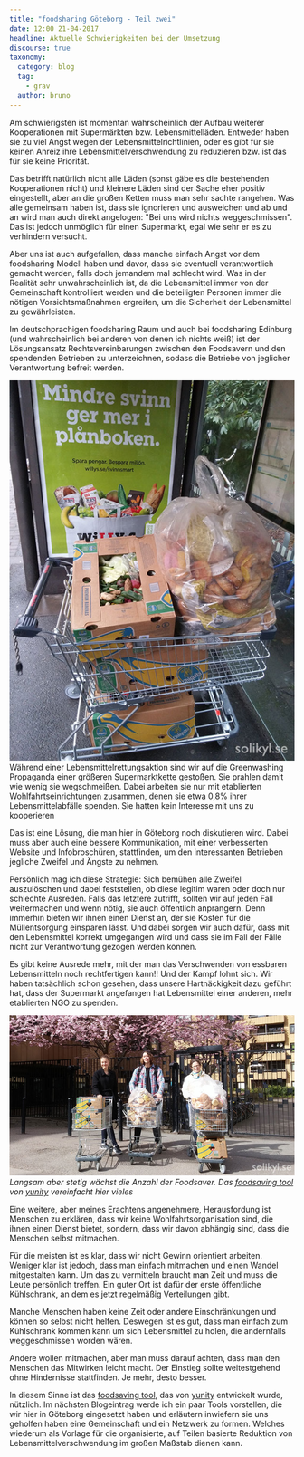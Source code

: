 ```yaml
---
title: "foodsharing Göteborg - Teil zwei"
date: 12:00 21-04-2017
headline: Aktuelle Schwierigkeiten bei der Umsetzung
discourse: true
taxonomy:
  category: blog
  tag:
    - grav
  author: bruno
---
```

Am schwierigsten ist momentan wahrscheinlich der Aufbau weiterer Kooperationen mit Supermärkten bzw. Lebensmittelläden. Entweder haben sie zu viel Angst wegen der Lebensmittelrichtlinien, oder es gibt für sie keinen Anreiz ihre Lebensmittelverschwendung zu reduzieren bzw. ist das für sie keine Priorität.

Das betrifft natürlich nicht alle Läden (sonst gäbe es die bestehenden Kooperationen nicht) und kleinere Läden sind der Sache eher positiv eingestellt, aber an die großen Ketten muss man sehr sachte rangehen. Was alle gemeinsam haben ist, dass sie ignorieren und ausweichen und ab und an wird man auch direkt angelogen: "Bei uns wird nichts weggeschmissen". Das ist jedoch unmöglich für einen Supermarkt, egal wie sehr er es zu verhindern versucht.

Aber uns ist auch aufgefallen, dass manche einfach Angst vor dem foodsharing Modell haben und davor, dass sie eventuell verantwortlich gemacht werden, falls doch jemandem mal schlecht wird. Was in der Realität sehr unwahrscheinlich ist, da die Lebensmittel immer von der Gemeinschaft kontrolliert werden und die beteiligten Personen immer die nötigen Vorsichtsmaßnahmen ergreifen, um die Sicherheit der Lebensmittel zu gewährleisten.

Im deutschprachigen foodsharing Raum und auch bei foodsharing Edinburg (und wahrscheinlich bei anderen von denen ich nichts weiß) ist der Lösungsansatz Rechtsvereinbarungen zwischen den Foodsavern und den spendenden Betrieben zu unterzeichnen, sodass die Betriebe von jeglicher Verantwortung befreit werden.

![](greenwashwillys.jpg) Während einer Lebensmittelrettungsaktion sind wir auf die Greenwashing Propaganda einer größeren Supermarktkette gestoßen. Sie prahlen damit wie wenig sie wegschmeißen. Dabei arbeiten sie nur mit etablierten Wohlfahrtseinrichtungen zusammen, denen sie etwa 0,8% ihrer Lebensmittelabfälle spenden. Sie hatten kein Interesse mit uns zu kooperieren

Das ist eine Lösung, die man hier in Göteborg noch diskutieren wird. Dabei muss aber auch eine bessere Kommunikation, mit einer verbesserten Website und Infobroschüren, stattfinden, um den interessanten Betrieben jegliche Zweifel und Ängste zu nehmen.

Persönlich mag ich diese Strategie: Sich bemühen alle Zweifel auszulöschen und dabei feststellen, ob diese legitim waren oder doch nur schlechte Ausreden. Falls das letztere zutrifft, sollten wir auf jeden Fall weitermachen und wenn nötig, sie auch öffentlich anprangern. Denn immerhin bieten wir ihnen einen Dienst an, der sie Kosten für die Müllentsorgung einsparen lässt. Und dabei sorgen wir auch dafür, dass mit den Lebensmittel korrekt umgegangen wird und dass sie im Fall der Fälle nicht zur Verantwortung gezogen werden können.

Es gibt keine Ausrede mehr, mit der man das Verschwenden von essbaren Lebensmitteln noch rechtfertigen kann!! Und der Kampf lohnt sich. Wir haben tatsächlich schon gesehen, dass unsere Hartnäckigkeit dazu geführt hat, dass der Supermarkt angefangen hat Lebensmittel einer anderen, mehr etablierten NGO zu spenden.

![](nyamatraddare.jpg) *Langsam aber stetig wächst die Anzahl der Foodsaver. Das [foodsaving tool](https://foodsaving.world) von [yunity](https://yunity.org) vereinfacht hier vieles*

Eine weitere, aber meines Erachtens angenehmere, Herausfordung ist Menschen zu erklären, dass wir keine Wohlfahrtsorganisation sind, die ihnen einen Dienst bietet, sondern, dass wir davon abhängig sind, dass die Menschen selbst mitmachen.

Für die meisten ist es klar, dass wir nicht Gewinn orientiert arbeiten. Weniger klar ist jedoch, dass man einfach mitmachen und einen Wandel mitgestalten kann. Um das zu vermitteln braucht man Zeit und muss die Leute persönlich treffen. Ein guter Ort ist dafür der erste öffentliche Kühlschrank, an dem es jetzt regelmäßig Verteilungen gibt.

Manche Menschen haben keine Zeit oder andere Einschränkungen und können so selbst nicht helfen. Deswegen ist es gut, dass man einfach zum Kühlschrank kommen kann um sich Lebensmittel zu holen, die andernfalls weggeschmissen worden wären.

Andere wollen mitmachen, aber man muss darauf achten, dass man den Menschen das Mitwirken leicht macht. Der Einstieg sollte weitestgehend ohne Hindernisse stattfinden. Je mehr, desto besser.

In diesem Sinne ist das [foodsaving tool](https://foodsaving.world), das von [yunity](https://yunity.org) entwickelt wurde, nützlich. Im nächsten Blogeintrag werde ich ein paar Tools vorstellen, die wir hier in Göteborg eingesetzt haben und erläutern inwiefern sie uns geholfen haben eine Gemeinschaft und ein Netzwerk zu formen. Welches wiederum als Vorlage für die organisierte, auf Teilen basierte Reduktion von Lebensmittelverschwendung im großen Maßstab dienen kann.